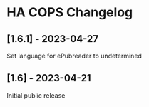 # HA COPS Changelog

## [1.6.1] - 2023-04-27

Set language for ePubreader to undetermined


## [1.6] - 2023-04-21

Initial public release
